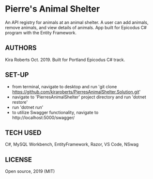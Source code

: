 # Pierre's Animal Shelter

An API registry for animals at an animal shelter. A user can add animals, remove animals, and view details of animals. App built for Epicodus C# program with the Entity Framework.

## AUTHORS

Kira Roberts Oct. 2019. Built for Portland Epicodus C# track. 


## SET-UP

- from terminal, navigate to desktop and run 'git clone https://github.com/kiraroberts/PierresAnimalShelter.Solution.git' 
- navigate to 'PierresAnimalShelter' project directory and run 'dotnet restore'
- run 'dotnet run'
- to utilize Swagger functionality, navigate to http://localhost:5000/swagger/

## TECH USED

C#, MySQL Workbench, EntityFramework, Razor, VS Code, NSwag

## LICENSE

Open source, 2019 (MIT)